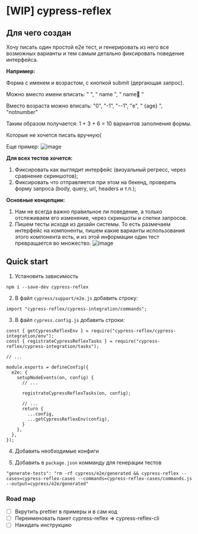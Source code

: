 [WIP] cypress-reflex
=============

Для чего создан
-------
Хочу писать один простой e2e тест, и генерировать из него все возможных варианты и тем самым детально фиксировать поведение интерфейса.

**Например:** 

Форма с именем и возрастом, с кнопкой submit (дергающая запрос).

Можно вместо имени вписать: "  ", " name ", " name🤡 "

Вместо возраста можно вписать: "0", "-1", "--1", "e", " {age} ", "notnumber"

Таким образом получается: 1 + 3 + 6 = 10 вариантов заполнения формы. 

Которые не хочется писать вручную(

Еще пример:
![image](https://user-images.githubusercontent.com/15855766/209735630-512220e9-350b-49df-9992-cf2190d4ffbf.png)

**Для всех тестов хочется:**

1. Фиксировать как выглядит интерфейс (визуальный регресс, через сравнение скриншотов);
2. Фиксировать что отправляется при этом на бекенд, проверять форму запроса (body, query, url, headers и т.п.);

**Основные концепции:**
1. Нам не всегда важно правильное ли поведение, а только отслеживаем его изменение, через скриншоты и слепки запросов. 
2. Пишем тесты исходя из дизайн системы. То есть размечаем интерфейс на компоненты, пишем какие варианты использования этого компонента есть, и из этой информации один тест превращается во множество.
![image](https://user-images.githubusercontent.com/15855766/209735641-088ddbcb-19d4-414c-a0c8-2f8b0b136671.png)


Quick start
-------

1. Установить зависимость
```
npm i --save-dev cypress-reflex
```

2. В файл `cypress/support/e2e.js` добавить строку:

```
import "cypress-reflex/cypress-integration/commands";
```

3. В файл `cypress.config.js` добавить строки:
```
const { getCypressReflexEnv } = require("cypress-reflex/cypress-integration/env");
const { registrateCypressReflexTasks } = require("cypress-reflex/cypress-integration/tasks");

// ...

module.exports = defineConfig({
  e2e: {
    setupNodeEvents(on, config) {
      // ...

      registrateCypressReflexTasks(on, config);

      // ...
      return {
        ...config,
        ...getCypressReflexEnv(config),
      }
    },
  },
});
```

4. Добавить необходимые конфиги

5. Добавить в `package.json` комманду для генерации тестов
```
"generate-tests": "rm -rf cypress/e2e/generated && cypress-reflex --cases=cypress-reflex-cases --commands=cypress-reflex-cases/commands.js --output=cypress/e2e/generated"
```

### Road map

- [ ] Вкрутить prettier в примеры и в сам код
- [ ] Переименовать пакет cypress-reflex => cypress-reflex-cli
- [ ] Накидать инструкцию
